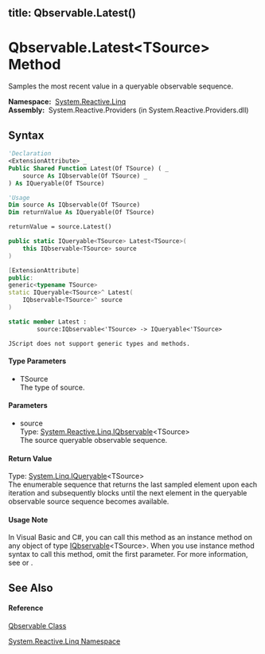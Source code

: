 title: Qbservable.Latest<TSource>()
---
# Qbservable.Latest\<TSource\> Method

Samples the most recent value in a queryable observable sequence.

**Namespace:**  [System.Reactive.Linq](System.Reactive.Linq\System.Reactive.Linq.md)  
**Assembly:**  System.Reactive.Providers (in System.Reactive.Providers.dll)

## Syntax

```vb
'Declaration
<ExtensionAttribute> _
Public Shared Function Latest(Of TSource) ( _
    source As IQbservable(Of TSource) _
) As IQueryable(Of TSource)
```

```vb
'Usage
Dim source As IQbservable(Of TSource)
Dim returnValue As IQueryable(Of TSource)

returnValue = source.Latest()
```

```csharp
public static IQueryable<TSource> Latest<TSource>(
    this IQbservable<TSource> source
)
```

```c++
[ExtensionAttribute]
public:
generic<typename TSource>
static IQueryable<TSource>^ Latest(
    IQbservable<TSource>^ source
)
```

```fsharp
static member Latest : 
        source:IQbservable<'TSource> -> IQueryable<'TSource> 
```

```jscript
JScript does not support generic types and methods.
```

#### Type Parameters

- TSource  
  The type of source.

#### Parameters

- source  
  Type: [System.Reactive.Linq.IQbservable](IQbservable\IQbservable(TSource).md)\<TSource\>  
  The source queryable observable sequence.

#### Return Value

Type: [System.Linq.IQueryable](https://msdn.microsoft.com/en-us/library/Bb351562)\<TSource\>  
The enumerable sequence that returns the last sampled element upon each iteration and subsequently blocks until the next element in the queryable observable source sequence becomes available.

#### Usage Note

In Visual Basic and C\#, you can call this method as an instance method on any object of type [IQbservable](IQbservable\IQbservable(TSource).md)\<TSource\>. When you use instance method syntax to call this method, omit the first parameter. For more information, see [](https://msdn.microsoft.com/en-us/library/Bb384936) or [](https://msdn.microsoft.com/en-us/library/Bb383977).

## See Also

#### Reference

[Qbservable Class](Qbservable\Qbservable.md)

[System.Reactive.Linq Namespace](System.Reactive.Linq\System.Reactive.Linq.md)








